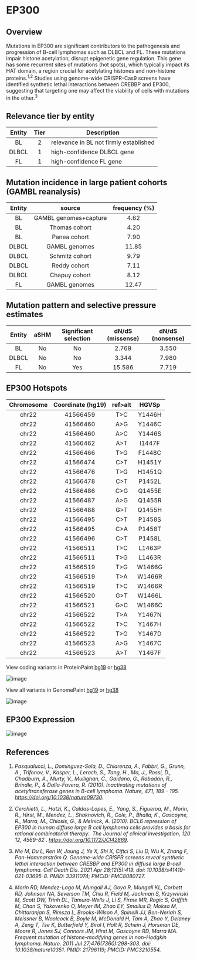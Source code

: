 # EP300
## Overview
Mutations in EP300 are significant contributors to the pathogenesis and progression of B-cell lymphomas such as DLBCL and FL. These mutations impair histone acetylation, disrupt epigenetic gene regulation. This gene has some recurrent sites of mutations (hot spots), which typically impact its HAT domain, a region crucial for acetylating histones and non-histone proteins.<sup>1,2</sup> Studies using genome-wide CRISPR-Cas9 screens have identified synthetic lethal interactions between CREBBP and EP300, suggesting that targeting one may affect the viability of cells with mutations in the other.<sup>3</sup> 

## Relevance tier by entity

|Entity|Tier|Description                           |
|:------:|:----:|--------------------------------------|
|BL    |2   |relevance in BL not firmly established|
|DLBCL |1   |high-confidence DLBCL gene            |
|FL    |1   |high-confidence FL gene               |

## Mutation incidence in large patient cohorts (GAMBL reanalysis)

|Entity|source               |frequency (%)|
|:------:|:---------------------:|:-------------:|
|BL    |GAMBL genomes+capture| 4.62        |
|BL    |Thomas cohort        | 4.20        |
|BL    |Panea cohort         | 7.90        |
|DLBCL |GAMBL genomes        |11.85        |
|DLBCL |Schmitz cohort       | 9.79        |
|DLBCL |Reddy cohort         | 7.11        |
|DLBCL |Chapuy cohort        | 8.12        |
|FL    |GAMBL genomes        |12.47        |

## Mutation pattern and selective pressure estimates

|Entity|aSHM|Significant selection|dN/dS (missense)|dN/dS (nonsense)|
|:------:|:----:|:---------------------:|:----------------:|:----------------:|
|BL    |No  |No                   | 2.769          |3.550           |
|DLBCL |No  |No                   | 3.344          |7.980           |
|FL    |No  |Yes                  |15.586          |7.719           |



 ## EP300 Hotspots

| Chromosome |Coordinate (hg19) | ref>alt | HGVSp | 
 | :---:| :---: | :--: | :---: |
|chr22|41566459|T>C|Y1446H|
|chr22|41566460|A>G|Y1446C|
|chr22|41566460|A>C|Y1446S|
|chr22|41566462|A>T|I1447F|
|chr22|41566466|T>G|F1448C|
|chr22|41566474|C>T|H1451Y|
|chr22|41566476|T>G|H1451Q|
|chr22|41566478 | C>T | P1452L |
|chr22|41566486|C>G|Q1455E|
|chr22|41566487|A>G|Q1455R|
|chr22|41566488|G>T|Q1455H|
|chr22|41566495|C>T|P1458S|
|chr22|41566495|C>A|P1458T|
|chr22|41566496|C>T|P1458L|
|chr22|41566511|T>C|L1463P|
|chr22|41566511|T>G|L1463R|
|chr22|41566519|T>G|W1466G|
|chr22|41566519|T>A|W1466R|
|chr22|41566519|T>C|W1466R|
|chr22|41566520|G>T|W1466L|
|chr22|41566521|G>C|W1466C|
|chr22| 41566522 | T>A | Y1467N |
|chr22| 41566522 | T>C | Y1467H |
|chr22| 41566522 | T>G | Y1467D |
|chr22| 41566523 | A>G | Y1467C |
|chr22| 41566523 | A>T | Y1467F |

View coding variants in ProteinPaint [hg19](https://morinlab.github.io/LLMPP/GAMBL/EP300_protein.html)  or [hg38](https://morinlab.github.io/LLMPP/GAMBL/EP300_protein_hg38.html)

![image](images/proteinpaint/EP300_NM_001429.svg)

View all variants in GenomePaint [hg19](https://morinlab.github.io/LLMPP/GAMBL/EP300.html)  or [hg38](https://morinlab.github.io/LLMPP/GAMBL/EP300_hg38.html)

![image](images/proteinpaint/EP300.svg)

## EP300 Expression
![image](images/gene_expression/EP300_by_pathology.svg)

## References
1. *Pasqualucci, L., Dominguez-Sola, D., Chiarenza, A., Fabbri, G., Grunn, A., Trifonov, V., Kasper, L., Lerach, S., Tang, H., Ma, J., Rossi, D., Chadburn, A., Murty, V., Mullighan, C., Gaidano, G., Rabadán, R., Brindle, P., & Dalla-Favera, R. (2010). Inactivating mutations of acetyltransferase genes in B-cell lymphoma. Nature, 471, 189 - 195. https://doi.org/10.1038/nature09730.*

2. *Cerchietti, L., Hatzi, K., Caldas-Lopes, E., Yang, S., Figueroa, M., Morin, R., Hirst, M., Mendez, L., Shaknovich, R., Cole, P., Bhalla, K., Gascoyne, R., Marra, M., Chiosis, G., & Melnick, A. (2010). BCL6 repression of EP300 in human diffuse large B cell lymphoma cells provides a basis for rational combinatorial therapy.. The Journal of clinical investigation, 120 12, 4569-82 . https://doi.org/10.1172/JCI42869.* 

3. *Nie M, Du L, Ren W, Joung J, Ye X, Shi X, Ciftci S, Liu D, Wu K, Zhang F, Pan-Hammarström Q. Genome-wide CRISPR screens reveal synthetic lethal interaction between CREBBP and EP300 in diffuse large B-cell lymphoma. Cell Death Dis. 2021 Apr 28;12(5):419. doi: 10.1038/s41419-021-03695-8. PMID: 33911074; PMCID: PMC8080727.*

4. *Morin RD, Mendez-Lago M, Mungall AJ, Goya R, Mungall KL, Corbett RD, Johnson NA, Severson TM, Chiu R, Field M, Jackman S, Krzywinski M, Scott DW, Trinh DL, Tamura-Wells J, Li S, Firme MR, Rogic S, Griffith M, Chan S, Yakovenko O, Meyer IM, Zhao EY, Smailus D, Moksa M, Chittaranjan S, Rimsza L, Brooks-Wilson A, Spinelli JJ, Ben-Neriah S, Meissner B, Woolcock B, Boyle M, McDonald H, Tam A, Zhao Y, Delaney A, Zeng T, Tse K, Butterfield Y, Birol I, Holt R, Schein J, Horsman DE, Moore R, Jones SJ, Connors JM, Hirst M, Gascoyne RD, Marra MA. Frequent mutation of histone-modifying genes in non-Hodgkin lymphoma. Nature. 2011 Jul 27;476(7360):298-303. doi: 10.1038/nature10351. PMID: 21796119; PMCID: PMC3210554.*

<!-- ORIGIN: pasqualucciInactivatingMutationsAcetyltransferase2011a -->
